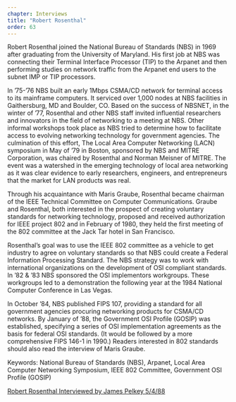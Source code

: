 ```yaml
---
chapter: Interviews
title: "Robert Rosenthal"
order: 63
---
```


Robert Rosenthal joined the National Bureau of Standards (NBS) in 1969 after graduating from the University of Maryland. His first job at NBS was connecting their Terminal Interface Processor (TIP) to the Arpanet and then performing studies on network traffic from the Arpanet end users to the subnet IMP or TIP processors.

In ’75-’76 NBS built an early 1Mbps CSMA/CD network for terminal access to its mainframe computers. It serviced over 1,000 nodes at NBS facilities in Gaithersburg, MD and Boulder, CO. Based on the success of NBSNET, in the winter of ’77, Rosenthal and other NBS staff invited influential researchers and innovators in the field of networking to a meeting at NBS. Other informal workshops took place as NBS tried to determine how to facilitate access to evolving networking technology for government agencies. The culmination of this effort, The Local Area Computer Networking (LACN) symposium in May of ’79 in Boston, sponsored by NBS and MITRE Corporation, was chaired by Rosenthal and Norman Meisner of MITRE. The event was a watershed in the emerging technology of local area networking as it was clear evidence to early researchers, engineers, and entrepreneurs that the market for LAN products was real.

Through his acquaintance with Maris Graube, Rosenthal became chairman of the IEEE Technical Committee on Computer Communications. Graube and Rosenthal, both interested in the prospect of creating voluntary standards for networking technology, proposed and received authorization for IEEE project 802 and in February of 1980, they held the first meeting of the 802 committee at the Jack Tar hotel in San Francisco.

Rosenthal’s goal was to use the IEEE 802 committee as a vehicle to get industry to agree on voluntary standards so that NBS could create a Federal Information Processing Standard. The NBS strategy was to work with international organizations on the development of OSI compliant standards. In ’82 & ’83 NBS sponsored the OSI implementors workgroups. These workgroups led to a demonstration the following year at the 1984 National Computer Conference in Las Vegas.

In October ’84, NBS published FIPS 107, providing a standard for all government agencies procuring networking products for CSMA/CD networks. By January of ’88, the Government OSI Profile (GOSIP) was established, specifying a series of OSI implementation agreements as the basis for federal OSI standards. (It would be followed by a more comprehensive FIPS 146-1 in 1990.) Readers interested in 802 standards should also read the interview of Maris Graube.

Keywords: National Bureau of Standards (NBS), Arpanet, Local Area Computer Networking Symposium, IEEE 802 Committee, Government OSI Profile (GOSIP)

[Robert Rosenthal Interviewed by James Pelkey 5/4/88](https://archive.computerhistory.org/resources/access/text/2020/04/102792038-05-01-acc.pdf)
